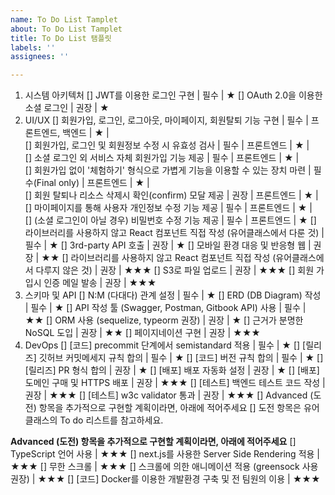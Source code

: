 ```yaml
---
name: To Do List Tamplet
about: To Do List Tamplet
title: To Do List 탬플릿
labels: ''
assignees: ''

---
```


1. 시스템 아키텍처
 [] JWT를 이용한 로그인 구현 | 필수 | ★
 [] OAuth 2.0을 이용한 소셜 로그인 | 권장 | ★
2. UI/UX
 [] 회원가입, 로그인, 로그아웃, 마이페이지, 회원탈퇴 기능 구현 | 필수 | 프론트엔드, 백엔드 | ★ |  
 [] 회원가입, 로그인 및 회원정보 수정 시 유효성 검사 | 필수 | 프론트엔드 | ★ |  
 [] 소셜 로그인 외 서비스 자체 회원가입 기능 제공 | 필수 | 프론트엔드 | ★ |  
 [] 회원가입 없이 '체험하기' 형식으로 가볍게 기능을 이용할 수 있는 장치 마련 | 필수(Final only) | 프론트엔드 | ★ |  
 [] 회원 탈퇴나 리소스 삭제시 확인(confirm) 모달 제공 | 권장 | 프론트엔드 | ★ |  
 [] 마이페이지를 통해 사용자 개인정보 수정 기능 제공 | 필수 | 프론트엔드 | ★ |  
 [] (소셜 로그인이 아닐 경우) 비밀번호 수정 기능 제공 | 필수 | 프론트엔드 | ★
 [] 라이브러리를 사용하지 않고 React 컴포넌트 직접 작성 (유어클래스에서 다룬 것) | 필수 | ★
 [] 3rd-party API 호출 | 권장 | ★
 [] 모바일 환경 대응 및 반응형 웹 | 권장 | ★★
 [] 라이브러리를 사용하지 않고 React 컴포넌트 직접 작성 (유어클래스에서 다루지 않은 것) | 권장 | ★★★
 [] S3로 파일 업로드 | 권장 | ★★★
 [] 회원 가입시 인증 메일 발송 | 권장 | ★★★
3. 스키마 및 API
 [] N:M (다대다) 관계 설정 | 필수 | ★
 [] ERD (DB Diagram) 작성 | 필수 | ★
 [] API 작성 툴 (Swagger, Postman, Gitbook API) 사용 | 필수 | ★★
 [] ORM 사용 (sequelize, typeorm 권장) | 권장 | ★
 [] 근거가 분명한 NoSQL 도입 | 권장 | ★★
 [] 페이지네이션 구현 | 권장 | ★★★
4. DevOps
 [] [코드] precommit 단계에서 semistandard 적용 | 필수 | ★
 [] [릴리즈] 깃허브 커밋메세지 규칙 합의 | 필수 | ★
 [] [코드] 버전 규칙 합의 | 필수 | ★
 [] [릴리즈] PR 형식 합의 | 권장 | ★
 [] [배포] 배포 자동화 설정 | 권장 | ★
 [] [배포] 도메인 구매 및 HTTPS 배포 | 권장 | ★★★
 [] [테스트] 백엔드 테스트 코드 작성 | 권장 | ★★★
 [] [테스트] w3c validator 통과 | 권장 | ★★★
 [] Advanced (도전) 항목을 추가적으로 구현할 계획이라면, 아래에 적어주세요
 [] 도전 항목은 유어클래스의 To do 리스트를 참고하세요.

**Advanced (도전) 항목을 추가적으로 구현할 계획이라면, 아래에 적어주세요**
 [] TypeScript 언어 사용 | ★★★
 [] next.js를 사용한 Server Side Rendering 적용 | ★★★
 [] 무한 스크롤 | ★★★
 [] 스크롤에 의한 애니메이션 적용 (greensock 사용 권장) | ★★★
 [] [코드] Docker를 이용한 개발환경 구축 및 전 팀원의 이용 | ★★★
